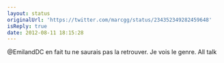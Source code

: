 ```yaml
---
layout: status
originalUrl: 'https://twitter.com/marcgg/status/234352349282459648'
isReply: true
date: 2012-08-11 18:15:28
---
```


@EmilandDC en fait tu ne saurais pas la retrouver. Je vois le genre. All talk
